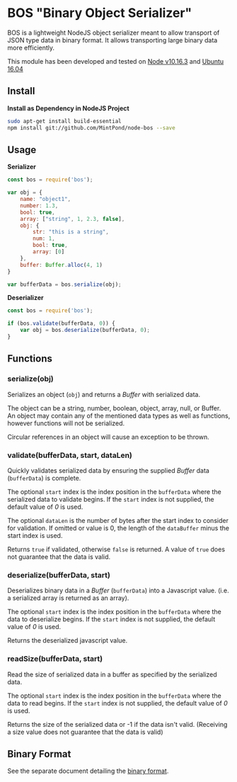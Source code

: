 # BOS "Binary Object Serializer" #

BOS is a lightweight NodeJS object serializer meant to allow transport
of JSON type data in binary format. It allows transporting large
binary data more efficiently.

This module has been developed and tested on 
[Node v10.16.3](https://nodejs.org/) and 
[Ubuntu 16.04](http://releases.ubuntu.com/16.04/)

## Install ##
__Install as Dependency in NodeJS Project__
```bash
sudo apt-get install build-essential
npm install git://github.com/MintPond/node-bos --save
```

## Usage ##
__Serializer__
```js
const bos = require('bos');

var obj = {
    name: "object1",
    number: 1.3,
    bool: true,
    array: ["string", 1, 2.3, false],
    obj: {
        str: "this is a string",
        num: 1,
        bool: true,
        array: [0]
    },
    buffer: Buffer.alloc(4, 1)
}

var bufferData = bos.serialize(obj);
```

__Deserializer__
```js
const bos = require('bos');

if (bos.validate(bufferData, 0)) {
    var obj = bos.deserialize(bufferData, 0);
}

```

## Functions ##

### serialize(obj) ###

Serializes an object (`obj`) and returns a _Buffer_ with serialized data.

The object can be a string, number, boolean, object, array, null, or Buffer.
An object may contain any of the mentioned data types as well as functions,
however functions will not be serialized.

Circular references in an object will cause an exception to be thrown.

### validate(bufferData, start, dataLen) ###
Quickly validates serialized data by ensuring the supplied
_Buffer_ data (`bufferData`) is complete.

The optional `start` index is the index position in the `bufferData`
where the serialized data to validate begins. If the `start` index is
not supplied, the default value of _0_ is used.

The optional `dataLen` is the number of bytes after the start index to
consider for validation. If omitted or value is 0, the length of the
`dataBuffer` minus the start index is used.

Returns `true` if validated, otherwise `false` is returned.
A value of `true` does not guarantee that the data is valid.

### deserialize(bufferData, start) ###
Deserializes binary data in a _Buffer_ (`bufferData`) into a Javascript
value. (i.e. a serialized array is returned as an array).

The optional `start` index is the index position in the `bufferData` where
the data to deserialize begins. If the `start` index is not supplied, the
default value of _0_ is used.

Returns the deserialized javascript value.

### readSize(bufferData, start) ###
Read the size of serialized data in a buffer as specified by the
serialized data.

The optional `start` index is the index position in the `bufferData` where
the data to read begins. If the `start` index is not supplied, the
default value of _0_ is used.

Returns the size of the serialized data or -1 if the data isn't valid.
(Receiving a size value does not guarantee that the data is valid)

## Binary Format ##
See the separate document detailing the [binary format](FORMAT.md).